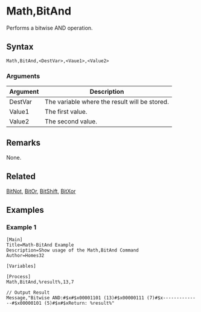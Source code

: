 # Math,BitAnd

Performs a bitwise AND operation.

## Syntax

```pebakery
Math,BitAnd,<DestVar>,<Vaue1>,<Value2>
```

### Arguments

| Argument | Description |
| --- | --- |
| DestVar | The variable where the result will be stored. |
| Value1 | The first value. |
| Value2 | The second value. |

## Remarks

None.

## Related

[BitNot](./BitNot.md), [BitOr](./BitOr.md), [BitShift](./BitShift.md), [BitXor](./BitXor.md)

## Examples

### Example 1

```pebakery
[Main]
Title=Math-BitAnd Example
Description=Show usage of the Math,BitAnd Command
Author=Homes32

[Variables]

[Process]
Math,BitAnd,%result%,13,7

// Output Result
Message,"Bitwise AND:#$x#$x00001101 (13)#$x00000111 (7)#$x--------------#$x00000101 (5)#$x#$xReturn: %result%"
```